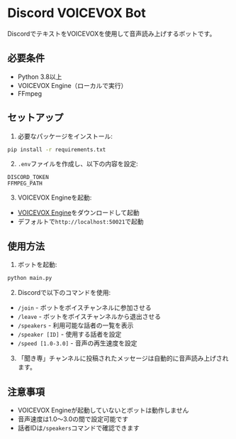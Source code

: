# Discord VOICEVOX Bot

DiscordでテキストをVOICEVOXを使用して音声読み上げするボットです。

## 必要条件

- Python 3.8以上
- VOICEVOX Engine（ローカルで実行）
- FFmpeg

## セットアップ

1. 必要なパッケージをインストール:
```bash
pip install -r requirements.txt
```

2. `.env`ファイルを作成し、以下の内容を設定:
```
DISCORD_TOKEN
FFMPEG_PATH
```

3. VOICEVOX Engineを起動:
- [VOICEVOX Engine](https://github.com/VOICEVOX/voicevox_engine)をダウンロードして起動
- デフォルトで`http://localhost:50021`で起動

## 使用方法

1. ボットを起動:
```bash
python main.py
```

2. Discordで以下のコマンドを使用:

- `/join` - ボットをボイスチャンネルに参加させる
- `/leave` - ボットをボイスチャンネルから退出させる
- `/speakers` - 利用可能な話者の一覧を表示
- `/speaker [ID]` - 使用する話者を設定
- `/speed [1.0-3.0]` - 音声の再生速度を設定

3. 「聞き専」チャンネルに投稿されたメッセージは自動的に音声読み上げされます。

## 注意事項

- VOICEVOX Engineが起動していないとボットは動作しません
- 音声速度は1.0〜3.0の間で設定可能です
- 話者IDは`/speakers`コマンドで確認できます
